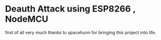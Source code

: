 # Deauth Attack using ESP8266 , NodeMCU 
first of all very much thanks to spacehunn for bringing this project into life.
